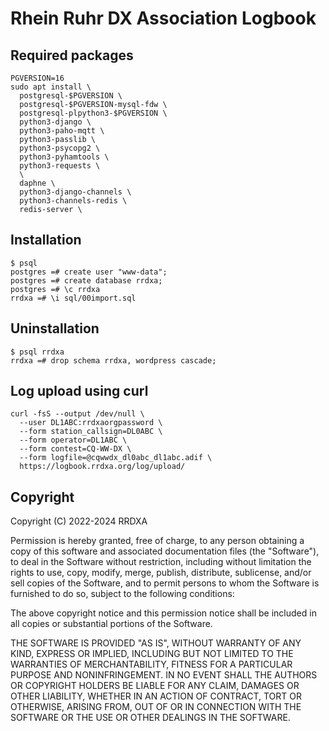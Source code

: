 Rhein Ruhr DX Association Logbook
=================================

## Required packages

```
PGVERSION=16
sudo apt install \
  postgresql-$PGVERSION \
  postgresql-$PGVERSION-mysql-fdw \
  postgresql-plpython3-$PGVERSION \
  python3-django \
  python3-paho-mqtt \
  python3-passlib \
  python3-psycopg2 \
  python3-pyhamtools \
  python3-requests \
  \
  daphne \
  python3-django-channels \
  python3-channels-redis \
  redis-server \
```

## Installation

```
$ psql
postgres =# create user "www-data";
postgres =# create database rrdxa;
postgres =# \c rrdxa
rrdxa =# \i sql/00import.sql
```

## Uninstallation

```
$ psql rrdxa
rrdxa =# drop schema rrdxa, wordpress cascade;
```

## Log upload using curl

```
curl -fsS --output /dev/null \
  --user DL1ABC:rrdxaorgpassword \
  --form station_callsign=DL0ABC \
  --form operator=DL1ABC \
  --form contest=CQ-WW-DX \
  --form logfile=@cqwwdx_dl0abc_dl1abc.adif \
  https://logbook.rrdxa.org/log/upload/
```

## Copyright

Copyright (C) 2022-2024 RRDXA

Permission is hereby granted, free of charge, to any person obtaining a copy
of this software and associated documentation files (the "Software"), to deal
in the Software without restriction, including without limitation the rights
to use, copy, modify, merge, publish, distribute, sublicense, and/or sell
copies of the Software, and to permit persons to whom the Software is
furnished to do so, subject to the following conditions:

The above copyright notice and this permission notice shall be included in all
copies or substantial portions of the Software.

THE SOFTWARE IS PROVIDED "AS IS", WITHOUT WARRANTY OF ANY KIND, EXPRESS OR
IMPLIED, INCLUDING BUT NOT LIMITED TO THE WARRANTIES OF MERCHANTABILITY,
FITNESS FOR A PARTICULAR PURPOSE AND NONINFRINGEMENT. IN NO EVENT SHALL THE
AUTHORS OR COPYRIGHT HOLDERS BE LIABLE FOR ANY CLAIM, DAMAGES OR OTHER
LIABILITY, WHETHER IN AN ACTION OF CONTRACT, TORT OR OTHERWISE, ARISING FROM,
OUT OF OR IN CONNECTION WITH THE SOFTWARE OR THE USE OR OTHER DEALINGS IN THE
SOFTWARE.
